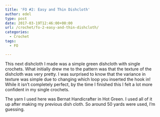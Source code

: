```yaml
---
title: 'FO #2: Easy and Thin Dishcloth'
author: edel
type: post
date: 2017-03-19T12:46:00+00:00
url: /crochet/fo-2-easy-and-thin-dishcloth/
categories:
  - Crochet
tags:
  - FO

---
```

This next dishcloth I made was a simple green dishcloth with single crochets. What initially drew me to the pattern was that the texture of the dishcloth was very pretty. I was surprised to know that the variance in texture was simple due to changing which loop you inserted the hook in! While it isn&#8217;t completely perfect, by the time I finished this I felt a lot more confident in my single crochets.

The yarn I used here was Bernat Handicrafter in Hot Green. I used all of it up after making my previous dish cloth. So around 50 yards were used, I&#8217;m guessing.

[<img src="https://i0.wp.com/edelgrace.me/blog/wp-content/uploads/2017/03/wp-image-833356179jpg.jpg?resize=663%2C373" alt="" class="wp-image-332 alignnone size-full"  data-recalc-dims="1" />][1]

 [1]: https://i0.wp.com/edelgrace.me/blog/wp-content/uploads/2017/03/wp-image-833356179jpg.jpg